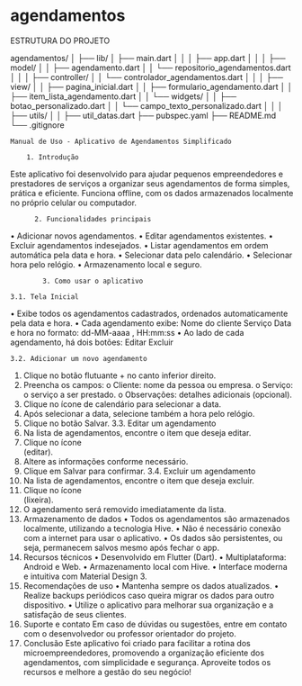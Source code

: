 # agendamentos

ESTRUTURA DO PROJETO

agendamentos/
│
├── lib/
│   ├── main.dart
│   │
│   ├── app.dart
│   │
│   ├── model/
│   │   ├── agendamento.dart
│   │   └── repositorio_agendamentos.dart
│   │
│   ├── controller/
│   │   └── controlador_agendamentos.dart
│   │
│   ├── view/
│   │   ├── pagina_inicial.dart
│   │   ├── formulario_agendamento.dart
│   │   ├── item_lista_agendamento.dart
│   │   └── widgets/
│   │       ├── botao_personalizado.dart
│   │       └── campo_texto_personalizado.dart
│   │
│   ├── utils/
│   │   ├── util_datas.dart
├── pubspec.yaml
├── README.md
└── .gitignore


    Manual de Uso - Aplicativo de Agendamentos Simplificado 
 
        1. Introdução 
Este aplicativo foi desenvolvido para ajudar pequenos empreendedores e prestadores de
serviços a organizar seus agendamentos de forma simples, prática e eficiente.
Funciona offline, com os dados armazenados localmente no próprio celular ou computador.

          2. Funcionalidades principais 
•     Adicionar novos agendamentos.
•     Editar agendamentos existentes.
•     Excluir agendamentos indesejados.
•     Listar agendamentos em ordem automática pela data e hora.
•     Selecionar data pelo calendário.
•     Selecionar hora pelo relógio.
•     Armazenamento local e seguro.

            3. Como usar o aplicativo 
 
    3.1. Tela Inicial 
• Exibe todos os agendamentos cadastrados, ordenados automaticamente pela data e
hora.
• Cada agendamento exibe:
Nome do cliente
Serviço
Data e hora no formato: dd-MM-aaaa , HH:mm:ss
• Ao lado de cada agendamento, há dois botões:
Editar
Excluir

    3.2. Adicionar um novo agendamento 
1. Clique no botão flutuante + no canto inferior direito.
2. Preencha os campos:
   o Cliente: nome da pessoa ou empresa.
   o Serviço: o serviço a ser prestado.
   o Observações: detalhes adicionais (opcional).
3. Clique no ícone de calendário para selecionar a data.
4. Após selecionar a data, selecione também a hora pelo relógio.
5. Clique no botão Salvar.
   3.3. Editar um agendamento
1. Na lista de agendamentos, encontre o item que deseja editar.
2. Clique no ícone         
   (editar).
3. Altere as informações conforme necessário.
4. Clique em Salvar para confirmar.
   3.4. Excluir um agendamento
1. Na lista de agendamentos, encontre o item que deseja excluir.
2. Clique no ícone         
   (lixeira).
3. O agendamento será removido imediatamente da lista.
4. Armazenamento de dados
   • Todos os agendamentos são armazenados localmente, utilizando a tecnologia Hive.
   • Não é necessário conexão com a internet para usar o aplicativo.
   • Os dados são persistentes, ou seja, permanecem salvos mesmo após fechar o app.
5. Recursos técnicos
   • Desenvolvido em Flutter (Dart).
   • Multiplataforma: Android e Web.
   • Armazenamento local com Hive.
   • Interface moderna e intuitiva com Material Design 3.
6. Recomendações de uso
   • Mantenha sempre os dados atualizados.
   • Realize backups periódicos caso queira migrar os dados para outro dispositivo.
   • Utilize o aplicativo para melhorar sua organização e a satisfação de seus clientes.
7. Suporte e contato
   Em caso de dúvidas ou sugestões, entre em contato com o desenvolvedor ou professor
   orientador do projeto.
8. Conclusão
   Este aplicativo foi criado para facilitar a rotina dos microempreendedores, promovendo a
   organização eficiente dos agendamentos, com simplicidade e segurança.
   Aproveite todos os recursos e melhore a gestão do seu negócio!          
